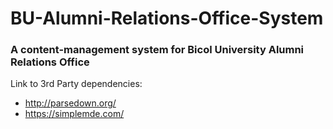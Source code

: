 # BU-Alumni-Relations-Office-System
### A content-management system for Bicol University Alumni Relations Office

Link to 3rd Party dependencies:

* http://parsedown.org/
* https://simplemde.com/

